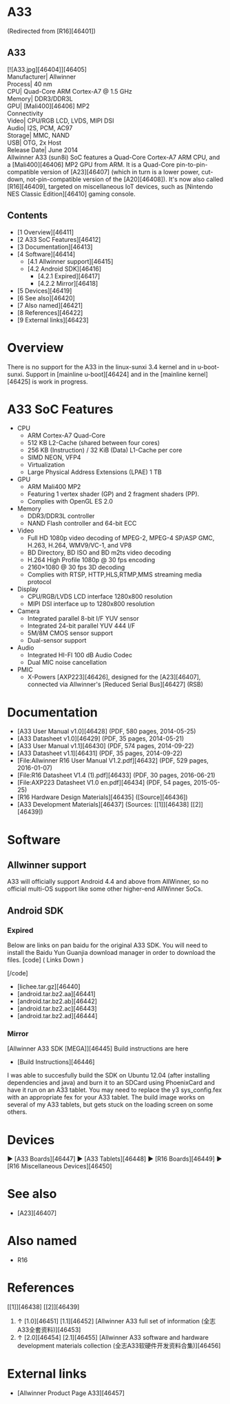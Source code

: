 # A33
(Redirected from [R16][46401])
 
A33  
---  
[![A33.jpg][46404]][46405]  
Manufacturer|  Allwinner  
Process|  40 nm  
CPU|  Quad-Core ARM Cortex-A7 @ 1.5 GHz  
Memory|  DDR3/DDR3L  
GPU|  [Mali400][46406] MP2  
Connectivity  
Video|  CPU/RGB LCD, LVDS, MIPI DSI  
Audio|  I2S, PCM, AC97  
Storage|  MMC, NAND  
USB|  OTG, 2x Host  
Release Date|  June 2014  
Allwinner A33 (sun8i) SoC features a Quad-Core Cortex-A7 ARM CPU, and a [Mali400][46406] MP2 GPU from ARM. It is a Quad-Core pin-to-pin-compatible version of [A23][46407] (which in turn is a lower power, cut-down, not-pin-compatible version of the [A20][46408]). 
It's now also called [R16][46409], targeted on miscellaneous IoT devices, such as [Nintendo NES Classic Edition][46410] gaming console. 
## Contents
  * [1 Overview][46411]
  * [2 A33 SoC Features][46412]
  * [3 Documentation][46413]
  * [4 Software][46414]
    * [4.1 Allwinner support][46415]
    * [4.2 Android SDK][46416]
      * [4.2.1 Expired][46417]
      * [4.2.2 Mirror][46418]
  * [5 Devices][46419]
  * [6 See also][46420]
  * [7 Also named][46421]
  * [8 References][46422]
  * [9 External links][46423]

# Overview
There is no support for the A33 in the linux-sunxi 3.4 kernel and in u-boot-sunxi. Support in [mainline u-boot][46424] and in the [mainline kernel][46425] is work in progress. 
# A33 SoC Features
  * CPU 
    * ARM Cortex-A7 Quad-Core
    * 512 KB L2-Cache (shared between four cores)
    * 256 KB (Instruction) / 32 KiB (Data) L1-Cache per core
    * SIMD NEON, VFP4
    * Virtualization
    * Large Physical Address Extensions (LPAE) 1 TB
  * GPU 
    * ARM Mali400 MP2
    * Featuring 1 vertex shader (GP) and 2 fragment shaders (PP).
    * Complies with OpenGL ES 2.0
  * Memory 
    * DDR3/DDR3L controller
    * NAND Flash controller and 64-bit ECC
  * Video 
    * Full HD 1080p video decoding of MPEG-2, MPEG-4 SP/ASP GMC, H.263, H.264, WMV9/VC-1, and VP8
    * BD Directory, BD ISO and BD m2ts video decoding
    * H.264 High Profile 1080p @ 30 fps encoding
    * 2160×1080 @ 30 fps 3D decoding
    * Complies with RTSP, HTTP,HLS,RTMP,MMS streaming media protocol
  * Display 
    * CPU/RGB/LVDS LCD interface 1280x800 resolution
    * MIPI DSI interface up to 1280x800 resolution
  * Camera 
    * Integrated parallel 8-bit I/F YUV sensor
    * Integrated 24-bit parallel YUV 444 I/F
    * 5M/8M CMOS sensor support
    * Dual-sensor support
  * Audio 
    * Integrated HI-FI 100 dB Audio Codec
    * Dual MIC noise cancellation
  * PMIC 
    * X-Powers [AXP223][46426], designed for the [A23][46407], connected via Allwinner's [Reduced Serial Bus][46427] (RSB)

# Documentation
  * [A33 User Manual v1.0][46428] (PDF, 580 pages, 2014-05-25)
  * [A33 Datasheet v1.0][46429] (PDF, 35 pages, 2014-05-21)
  * [A33 User Manual v1.1][46430] (PDF, 574 pages, 2014-09-22)
  * [A33 Datasheet v1.1][46431] (PDF, 35 pages, 2014-09-22)
  * [File:Allwinner R16 User Manual V1.2.pdf][46432] (PDF, 529 pages, 2016-01-07)
  * [File:R16 Datasheet V1.4 (1).pdf][46433] (PDF, 30 pages, 2016-06-21)
  * [File:AXP223 Datasheet V1.0 en.pdf][46434] (PDF, 54 pages, 2015-05-25)
  * [R16 Hardware Design Materials][46435] ([Source][46436])
  * [A33 Development Materials][46437] (Sources: [[1]][46438] [[2]][46439])

# Software
## Allwinner support
A33 will officially support Android 4.4 and above from AllWinner, so no official multi-OS support like some other higher-end AllWinner SoCs. 
## Android SDK
### Expired
Below are links on pan baidu for the original A33 SDK. You will need to install the Baidu Yun Guanjia download manager in order to download the files. 
[code] 
    ( Links Down )
    
[/code]
  * [lichee.tar.gz][46440]
  * [android.tar.bz2.aa][46441]
  * [android.tar.bz2.ab][46442]
  * [android.tar.bz2.ac][46443]
  * [android.tar.bz2.ad][46444]

### Mirror
[Allwinner A33 SDK [MEGA]][46445]
Build instructions are here 
  * [Build Instructions][46446]

I was able to succesfully build the SDK on Ubuntu 12.04 (after installing dependencies and java) and burn it to an SDCard using PhoenixCard and have it run on an A33 tablet. 
You may need to replace the y3 sys_config.fex with an appropriate fex for your A33 tablet. 
The build image works on several of my A33 tablets, but gets stuck on the loading screen on some others. 
# Devices
► [A33 Boards][46447]
► [A33 Tablets][46448]
►  [R16 Boards][46449]
► [R16 Miscellaneous Devices][46450]
# See also
  * [A23][46407]

# Also named
  * R16

# References
<references> [[1]][46438] [[2]][46439]
  1. ↑ [1.0][46451] [1.1][46452] [Allwinner A33 full set of information (全志A33全套资料)][46453]
  2. ↑ [2.0][46454] [2.1][46455] [Allwinner A33 software and hardware development materials collection (全志A33软硬件开发资料合集)][46456]

# External links
  * [Allwinner Product Page A33][46457]
